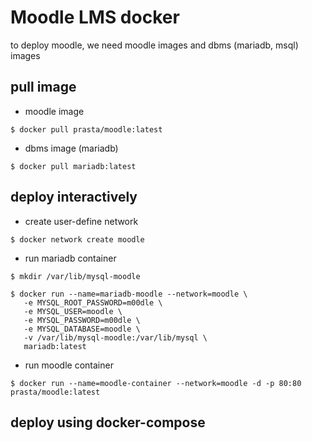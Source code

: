 # Moodle LMS docker
to deploy moodle, we need moodle images and dbms (mariadb, msql) images

## pull image

- moodle image

```
$ docker pull prasta/moodle:latest
```

- dbms image (mariadb)

```
$ docker pull mariadb:latest
```

## deploy interactively

- create user-define network

```
$ docker network create moodle
```

- run mariadb container

```
$ mkdir /var/lib/mysql-moodle

$ docker run --name=mariadb-moodle --network=moodle \
   -e MYSQL_ROOT_PASSWORD=m00dle \
   -e MYSQL_USER=moodle \
   -e MYSQL_PASSWORD=m00dle \
   -e MYSQL_DATABASE=moodle \
   -v /var/lib/mysql-moodle:/var/lib/mysql \
   mariadb:latest
```

- run moodle container
```
$ docker run --name=moodle-container --network=moodle -d -p 80:80 prasta/moodle:latest
```

## deploy using docker-compose
